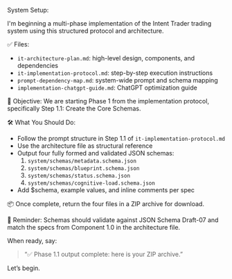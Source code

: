 System Setup:

I'm beginning a multi-phase implementation of the Intent Trader trading system using this structured protocol and architecture.

✅ Files:
- `it-architecture-plan.md`: high-level design, components, and dependencies
- `it-implementation-protocol.md`: step-by-step execution instructions
- `prompt-dependency-map.md`: system-wide prompt and schema mapping
- `implementation-chatgpt-guide.md`: ChatGPT optimization guide

🎯 Objective:
We are starting Phase 1 from the implementation protocol, specifically Step 1.1: Create the Core Schemas.

🛠️ What You Should Do:
- Follow the prompt structure in Step 1.1 of `it-implementation-protocol.md`
- Use the architecture file as structural reference
- Output four fully formed and validated JSON schemas:
  1. `system/schemas/metadata.schema.json`
  2. `system/schemas/blueprint.schema.json`
  3. `system/schemas/status.schema.json`
  4. `system/schemas/cognitive-load.schema.json`
- Add $schema, example values, and inline comments per spec

📦 Once complete, return the four files in a ZIP archive for download.

🧪 Reminder:
Schemas should validate against JSON Schema Draft-07 and match the specs from Component 1.0 in the architecture file.

When ready, say:
> “✅ Phase 1.1 output complete: here is your ZIP archive.”

Let’s begin.